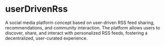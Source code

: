 # userDrivenRss
A social media platform concept based on user-driven RSS feed sharing, recommendations, and community interaction. The platform allows users to discover, share, and interact with personalized RSS feeds, fostering a decentralized, user-curated experience.
